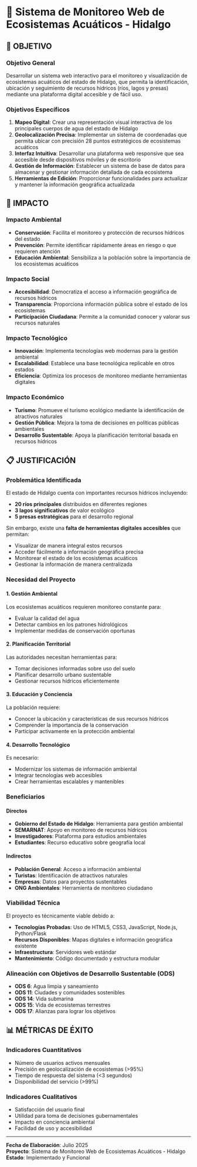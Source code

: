 # 🌊 Sistema de Monitoreo Web de Ecosistemas Acuáticos - Hidalgo

## 🎯 OBJETIVO

### Objetivo General
Desarrollar un sistema web interactivo para el monitoreo y visualización de ecosistemas acuáticos del estado de Hidalgo, que permita la identificación, ubicación y seguimiento de recursos hídricos (ríos, lagos y presas) mediante una plataforma digital accesible y de fácil uso.

### Objetivos Específicos
1. **Mapeo Digital**: Crear una representación visual interactiva de los principales cuerpos de agua del estado de Hidalgo
2. **Geolocalización Precisa**: Implementar un sistema de coordenadas que permita ubicar con precisión 28 puntos estratégicos de ecosistemas acuáticos
3. **Interfaz Intuitiva**: Desarrollar una plataforma web responsive que sea accesible desde dispositivos móviles y de escritorio
4. **Gestión de Información**: Establecer un sistema de base de datos para almacenar y gestionar información detallada de cada ecosistema
5. **Herramientas de Edición**: Proporcionar funcionalidades para actualizar y mantener la información geográfica actualizada

## 💫 IMPACTO

### Impacto Ambiental
- **Conservación**: Facilita el monitoreo y protección de recursos hídricos del estado
- **Prevención**: Permite identificar rápidamente áreas en riesgo o que requieren atención
- **Educación Ambiental**: Sensibiliza a la población sobre la importancia de los ecosistemas acuáticos

### Impacto Social
- **Accesibilidad**: Democratiza el acceso a información geográfica de recursos hídricos
- **Transparencia**: Proporciona información pública sobre el estado de los ecosistemas
- **Participación Ciudadana**: Permite a la comunidad conocer y valorar sus recursos naturales

### Impacto Tecnológico
- **Innovación**: Implementa tecnologías web modernas para la gestión ambiental
- **Escalabilidad**: Establece una base tecnológica replicable en otros estados
- **Eficiencia**: Optimiza los procesos de monitoreo mediante herramientas digitales

### Impacto Económico
- **Turismo**: Promueve el turismo ecológico mediante la identificación de atractivos naturales
- **Gestión Pública**: Mejora la toma de decisiones en políticas públicas ambientales
- **Desarrollo Sustentable**: Apoya la planificación territorial basada en recursos hídricos

## 📋 JUSTIFICACIÓN

### Problemática Identificada
El estado de Hidalgo cuenta con importantes recursos hídricos incluyendo:
- **20 ríos principales** distribuidos en diferentes regiones
- **3 lagos significativos** de valor ecológico
- **5 presas estratégicas** para el desarrollo regional

Sin embargo, existe una **falta de herramientas digitales accesibles** que permitan:
- Visualizar de manera integral estos recursos
- Acceder fácilmente a información geográfica precisa
- Monitorear el estado de los ecosistemas acuáticos
- Gestionar la información de manera centralizada

### Necesidad del Proyecto

#### 1. **Gestión Ambiental**
Los ecosistemas acuáticos requieren monitoreo constante para:
- Evaluar la calidad del agua
- Detectar cambios en los patrones hidrológicos
- Implementar medidas de conservación oportunas

#### 2. **Planificación Territorial**
Las autoridades necesitan herramientas para:
- Tomar decisiones informadas sobre uso del suelo
- Planificar desarrollo urbano sustentable
- Gestionar recursos hídricos eficientemente

#### 3. **Educación y Conciencia**
La población requiere:
- Conocer la ubicación y características de sus recursos hídricos
- Comprender la importancia de la conservación
- Participar activamente en la protección ambiental

#### 4. **Desarrollo Tecnológico**
Es necesario:
- Modernizar los sistemas de información ambiental
- Integrar tecnologías web accesibles
- Crear herramientas escalables y mantenibles

### Beneficiarios

#### Directos
- **Gobierno del Estado de Hidalgo**: Herramienta para gestión ambiental
- **SEMARNAT**: Apoyo en monitoreo de recursos hídricos
- **Investigadores**: Plataforma para estudios ambientales
- **Estudiantes**: Recurso educativo sobre geografía local

#### Indirectos
- **Población General**: Acceso a información ambiental
- **Turistas**: Identificación de atractivos naturales
- **Empresas**: Datos para proyectos sustentables
- **ONG Ambientales**: Herramienta de monitoreo ciudadano

### Viabilidad Técnica

El proyecto es técnicamente viable debido a:
- **Tecnologías Probadas**: Uso de HTML5, CSS3, JavaScript, Node.js, Python/Flask
- **Recursos Disponibles**: Mapas digitales e información geográfica existente
- **Infraestructura**: Servidores web estándar
- **Mantenimiento**: Código documentado y estructura modular

### Alineación con Objetivos de Desarrollo Sustentable (ODS)

- **ODS 6**: Agua limpia y saneamiento
- **ODS 11**: Ciudades y comunidades sostenibles
- **ODS 14**: Vida submarina
- **ODS 15**: Vida de ecosistemas terrestres
- **ODS 17**: Alianzas para lograr los objetivos

## 📊 MÉTRICAS DE ÉXITO

### Indicadores Cuantitativos
- Número de usuarios activos mensuales
- Precisión en geolocalización de ecosistemas (>95%)
- Tiempo de respuesta del sistema (<3 segundos)
- Disponibilidad del servicio (>99%)

### Indicadores Cualitativos
- Satisfacción del usuario final
- Utilidad para toma de decisiones gubernamentales
- Impacto en conciencia ambiental
- Facilidad de uso y accesibilidad

---

**Fecha de Elaboración**: Julio 2025  
**Proyecto**: Sistema de Monitoreo Web de Ecosistemas Acuáticos - Hidalgo  
**Estado**: Implementado y Funcional
